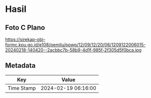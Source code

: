 # Hasil

## Foto C Plano

https://sirekap-obj-formc.kpu.go.id/e108/pemilu/ppwp/12/09/12/20/06/1209122006015-20240218-140420--2acbbc7b-58b9-4d1f-985f-2f305d5f0bca.jpg


## Metadata

| Key        | Value               |
| ---------- | ------------------- |
| Time Stamp | 2024-02-19 06:16:00 |



